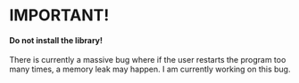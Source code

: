 # IMPORTANT!
#### Do not install the library!
There is currently a massive bug where if the user restarts the program too many times, a memory leak may happen.
I am currently working on this bug.

